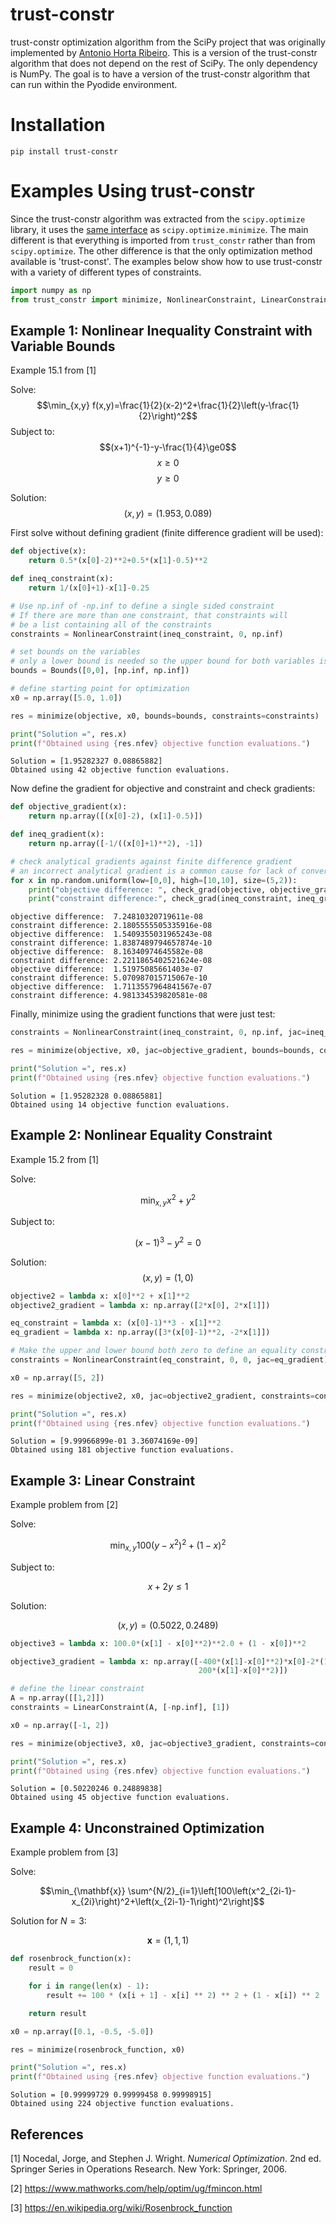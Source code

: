 # trust-constr

trust-constr optimization algorithm from the SciPy project that was originally implemented by [Antonio Horta Ribeiro](https://github.com/antonior92). This is a version of the trust-constr algorithm that does not depend on the rest of SciPy. The only dependency is NumPy. The goal is to have a version of the trust-constr algorithm that can run within the Pyodide environment.

# Installation

`pip install trust-constr`

# Examples Using trust-constr

Since the trust-constr algorithm was extracted from the `scipy.optimize` library, it uses the [same interface](https://docs.scipy.org/doc/scipy/reference/generated/scipy.optimize.minimize.html#scipy.optimize.minimize) as `scipy.optimize.minimize`. The main different is that everything is imported from `trust_constr` rather than from `scipy.optimize`. The other difference is that the only optimization method available is 'trust-const'. The examples below show how to use trust-constr with a variety of different types of constraints.


```python
import numpy as np
from trust_constr import minimize, NonlinearConstraint, LinearConstraint, Bounds, check_grad
```

## Example 1: Nonlinear Inequality Constraint with Variable Bounds
Example 15.1 from [1]

Solve:
$$\min_{x,y} f(x,y)=\frac{1}{2}(x-2)^2+\frac{1}{2}\left(y-\frac{1}{2}\right)^2$$
Subject to:
$$(x+1)^{-1}-y-\frac{1}{4}\ge0$$
$$x\ge0$$
$$y\ge0$$

Solution: $$(x,y) = (1.953, 0.089)$$


First solve without defining gradient (finite difference gradient will be used):


```python
def objective(x):
    return 0.5*(x[0]-2)**2+0.5*(x[1]-0.5)**2

def ineq_constraint(x):
    return 1/(x[0]+1)-x[1]-0.25

# Use np.inf of -np.inf to define a single sided constraint
# If there are more than one constraint, that constraints will 
# be a list containing all of the constraints
constraints = NonlinearConstraint(ineq_constraint, 0, np.inf)

# set bounds on the variables
# only a lower bound is needed so the upper bound for both variables is set to np.inf
bounds = Bounds([0,0], [np.inf, np.inf])

# define starting point for optimization
x0 = np.array([5.0, 1.0])

res = minimize(objective, x0, bounds=bounds, constraints=constraints)

print("Solution =", res.x)
print(f"Obtained using {res.nfev} objective function evaluations.")
```

    Solution = [1.95282327 0.08865882]
    Obtained using 42 objective function evaluations.


Now define the gradient for objective and constraint and check gradients:


```python
def objective_gradient(x):
    return np.array([(x[0]-2), (x[1]-0.5)])

def ineq_gradient(x):
    return np.array([-1/((x[0]+1)**2), -1])

# check analytical gradients against finite difference gradient
# an incorrect analytical gradient is a common cause for lack of convergence to a true minimum
for x in np.random.uniform(low=[0,0], high=[10,10], size=(5,2)):
    print("objective difference: ", check_grad(objective, objective_gradient, x))
    print("constraint difference:", check_grad(ineq_constraint, ineq_gradient, x))


```

    objective difference:  7.24810320719611e-08
    constraint difference: 2.1805555505335916e-08
    objective difference:  1.5409355031965243e-08
    constraint difference: 1.8387489794657874e-10
    objective difference:  8.16340974645582e-08
    constraint difference: 2.2211865402521624e-08
    objective difference:  1.51975085661403e-07
    constraint difference: 5.070987015715067e-10
    objective difference:  1.7113557964841567e-07
    constraint difference: 4.981334539820581e-08


Finally, minimize using the gradient functions that were just test:


```python
constraints = NonlinearConstraint(ineq_constraint, 0, np.inf, jac=ineq_gradient)

res = minimize(objective, x0, jac=objective_gradient, bounds=bounds, constraints=constraints)

print("Solution =", res.x)
print(f"Obtained using {res.nfev} objective function evaluations.")
```

    Solution = [1.95282328 0.08865881]
    Obtained using 14 objective function evaluations.


## Example 2: Nonlinear Equality Constraint
Example 15.2 from [1]

Solve:

$$\min_{x,y} x^2+y^2$$

Subject to:

$$(x-1)^3 - y^2 = 0$$

Solution:
$$(x,y)=(1,0)$$




```python
objective2 = lambda x: x[0]**2 + x[1]**2
objective2_gradient = lambda x: np.array([2*x[0], 2*x[1]])

eq_constraint = lambda x: (x[0]-1)**3 - x[1]**2
eq_gradient = lambda x: np.array([3*(x[0]-1)**2, -2*x[1]]) 

# Make the upper and lower bound both zero to define an equality constraint
constraints = NonlinearConstraint(eq_constraint, 0, 0, jac=eq_gradient) 

x0 = np.array([5, 2])

res = minimize(objective2, x0, jac=objective2_gradient, constraints=constraints)

print("Solution =", res.x)
print(f"Obtained using {res.nfev} objective function evaluations.")
```

    Solution = [9.99966899e-01 3.36074169e-09]
    Obtained using 181 objective function evaluations.


## Example 3: Linear Constraint
Example problem from [2]

Solve:

$$\min_{x,y} 100\left(y-x^2\right)^2+\left(1-x\right)^2$$

Subject to:

$$x + 2y \le 1$$


Solution:

$$(x,y)=(0.5022, 0.2489)$$


```python
objective3 = lambda x: 100.0*(x[1] - x[0]**2)**2.0 + (1 - x[0])**2

objective3_gradient = lambda x: np.array([-400*(x[1]-x[0]**2)*x[0]-2*(1-x[0]),
                                          200*(x[1]-x[0]**2)])

# define the linear constraint
A = np.array([[1,2]])
constraints = LinearConstraint(A, [-np.inf], [1])

x0 = np.array([-1, 2])

res = minimize(objective3, x0, jac=objective3_gradient, constraints=constraints)

print("Solution =", res.x)
print(f"Obtained using {res.nfev} objective function evaluations.")
```

    Solution = [0.50220246 0.24889838]
    Obtained using 45 objective function evaluations.


## Example 4: Unconstrained Optimization
Example problem from [3]

Solve:

$$\min_{\mathbf{x}} \sum^{N/2}_{i=1}\left[100\left(x^2_{2i-1}-x_{2i}\right)^2+\left(x_{2i-1}-1\right)^2\right]$$

Solution for $N=3$:

$$\mathbf{x} = (1,1,1)$$



```python
def rosenbrock_function(x):
    result = 0

    for i in range(len(x) - 1):
        result += 100 * (x[i + 1] - x[i] ** 2) ** 2 + (1 - x[i]) ** 2

    return result

x0 = np.array([0.1, -0.5, -5.0])

res = minimize(rosenbrock_function, x0)

print("Solution =", res.x)
print(f"Obtained using {res.nfev} objective function evaluations.")
```

    Solution = [0.99999729 0.99999458 0.99998915]
    Obtained using 224 objective function evaluations.


## References
[1] Nocedal, Jorge, and Stephen J. Wright. *Numerical Optimization*. 2nd ed. Springer Series in Operations Research. New York: Springer, 2006.

[2] https://www.mathworks.com/help/optim/ug/fmincon.html

[3] https://en.wikipedia.org/wiki/Rosenbrock_function
